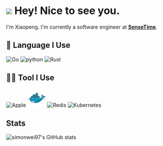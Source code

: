 
<h1><img src="https://emojis.slackmojis.com/emojis/images/1531849430/4246/blob-sunglasses.gif?1531849430" width="30"/> Hey! Nice to see you.</h1>

I'm Xiaopeng. I'm currently a software engineer at <strong><a href="https://www.sensetime.com/">SenseTime</a></strong>.

<h2>🚀 Language I Use</h2>
<p align="left">
<img src="https://cdn.jsdelivr.net/gh/devicons/devicon/icons/go/go-original.svg" alt="Go" width="50" height="50" />
<img src="https://cdn.jsdelivr.net/gh/devicons/devicon/icons/python/python-original.svg" alt="python" width="50" height="50" />
<img src="https://cdn.jsdelivr.net/gh/devicons/devicon/icons/rust/rust-original.svg" alt="Rust" width="50" height="50" />
</p>

<h2>👨‍💻 Tool I Use</h2>
<p align="left">
<img src="https://cdn.jsdelivr.net/gh/devicons/devicon/icons/apple/apple-original.svg" alt="Apple" width="50" height="50" />
<img src="https://raw.githubusercontent.com/devicons/devicon/master/icons/docker/docker-original.svg" alt="Docker" width="50" height="50" />
<img src="https://cdn.jsdelivr.net/gh/devicons/devicon/icons/redis/redis-original.svg" alt="Redis" width="50" height="50" />
<img src="https://www.vectorlogo.zone/logos/kubernetes/kubernetes-icon.svg" alt="Kubernetes" width="50" height="50" />
</p>

<h2>Stats</h2>
<p>
  <img height="160" alt="simonwei97's GitHub stats" src="https://github-readme-stats.vercel.app/api?username=simonwei97&show_icons=true&theme=algolia" />
<!--   <img height="160" alt="Top Langs" src="https://github-readme-stats.vercel.app/api/top-langs?username=simonwei97&show_icons=true&theme=algolia&layout=compact" /> -->
</p>
